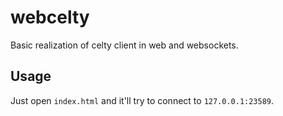 # webcelty

Basic realization of celty client in web and websockets.

## Usage

Just open `index.html` and it'll try to connect to `127.0.0.1:23589`.
